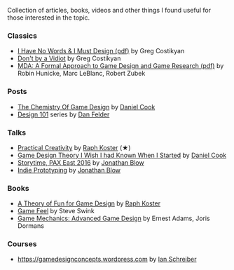Collection of articles, books, videos and other things I found useful for those interested in the topic.

### Classics
- [I Have No Words & I Must Design (pdf)](http://www.costik.com/nowords2002.pdf) by Greg Costikyan
- [Don't by a Vidiot](http://www.costik.com/vidiot.html) by Greg Costikyan
- [MDA: A Formal Approach to Game Design and Game Research (pdf)](https://www.cs.northwestern.edu/~hunicke/MDA.pdf) by Robin Hunicke, Marc LeBlanc, Robert Zubek

### Posts
- [The Chemistry Of Game Design](https://www.gamasutra.com/view/feature/1524/the_chemistry_of_game_design.php) by [Daniel Cook](https://twitter.com/danctheduck)
- [Design 101](https://www.gamasutra.com/blogs/DanFelder/20150413/240853/Design_101_Design_Goals.php) series by [Dan Felder](https://twitter.com/DesignerDanF)

### Talks
- [Practical Creativity](https://www.youtube.com/watch?v=zyVTxGpEO30) by [Raph Koster](https://twitter.com/raphkoster) (&#9733;)
- [Game Design Theory I Wish I had Known When I Started](https://youtu.be/qwPe3OHR04c) by [Daniel Cook](http://www.lostgarden.com/)
- [Storytime, PAX East 2016](https://youtu.be/UwBl7Rnkt78) by [Jonathan Blow](https://twitter.com/jonathan_blow)
- [Indie Prototyping](https://youtu.be/ISutk1mauPM) by [Jonathan Blow](https://twitter.com/jonathan_blow)

### Books
- [A Theory of Fun for Game Design](https://www.theoryoffun.com) by [Raph Koster](https://twitter.com/raphkoster)
- [Game Feel](http://www.game-feel.com) by Steve Swink
- [Game Mechanics: Advanced Game Design](https://www.goodreads.com/book/show/13705461-game-mechanics) by Ernest Adams, Joris Dormans

### Courses
- https://gamedesignconcepts.wordpress.com by [Ian Schreiber](https://twitter.com/IanSchreiber)
